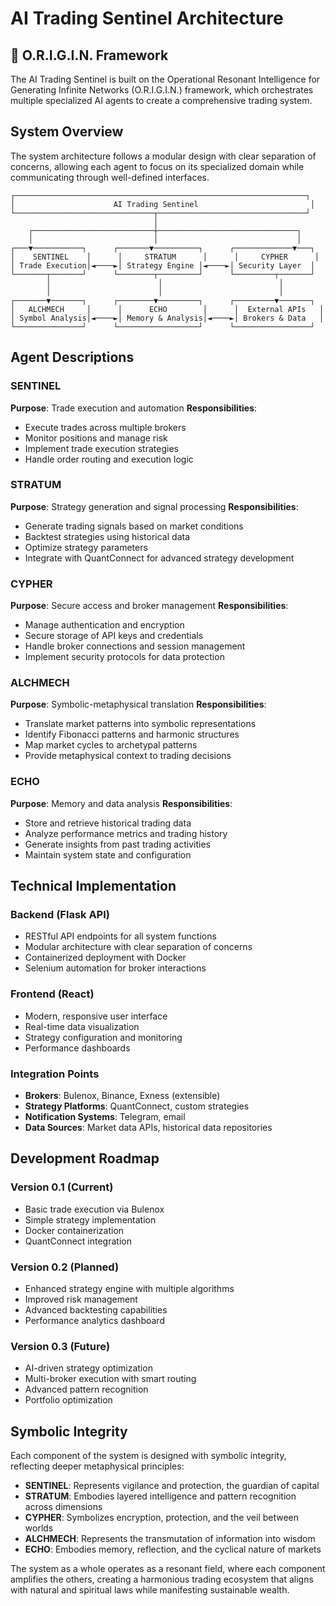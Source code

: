 # AI Trading Sentinel Architecture

## 🧠 O.R.I.G.I.N. Framework

The AI Trading Sentinel is built on the Operational Resonant Intelligence for Generating Infinite Networks (O.R.I.G.I.N.) framework, which orchestrates multiple specialized AI agents to create a comprehensive trading system.

## System Overview

The system architecture follows a modular design with clear separation of concerns, allowing each agent to focus on its specialized domain while communicating through well-defined interfaces.

```
┌─────────────────────────────────────────────────────────────────┐
│                      AI Trading Sentinel                         │
└───────────────────────────────┬─────────────────────────────────┘
                                │
    ┌───────────────────────────┼───────────────────────────────┐
    │                           │                               │
┌───▼───────────┐      ┌───────▼──────────┐      ┌─────────────▼───┐
│    SENTINEL    │      │     STRATUM      │      │     CYPHER      │
│ Trade Execution│◄────►│ Strategy Engine │◄────►│ Security Layer  │
└───────┬───────┘      └────────┬─────────┘      └─────────┬───────┘
        │                        │                          │
        │                        │                          │
┌───────▼───────┐      ┌────────▼─────────┐      ┌─────────▼───────┐
│   ALCHMECH     │      │      ECHO        │      │  External APIs   │
│ Symbol Analysis│◄────►│ Memory & Analysis│◄────►│ Brokers & Data   │
└───────────────┘      └──────────────────┘      └─────────────────┘
```

## Agent Descriptions

### SENTINEL
**Purpose**: Trade execution and automation
**Responsibilities**:
- Execute trades across multiple brokers
- Monitor positions and manage risk
- Implement trade execution strategies
- Handle order routing and execution logic

### STRATUM
**Purpose**: Strategy generation and signal processing
**Responsibilities**:
- Generate trading signals based on market conditions
- Backtest strategies using historical data
- Optimize strategy parameters
- Integrate with QuantConnect for advanced strategy development

### CYPHER
**Purpose**: Secure access and broker management
**Responsibilities**:
- Manage authentication and encryption
- Secure storage of API keys and credentials
- Handle broker connections and session management
- Implement security protocols for data protection

### ALCHMECH
**Purpose**: Symbolic-metaphysical translation
**Responsibilities**:
- Translate market patterns into symbolic representations
- Identify Fibonacci patterns and harmonic structures
- Map market cycles to archetypal patterns
- Provide metaphysical context to trading decisions

### ECHO
**Purpose**: Memory and data analysis
**Responsibilities**:
- Store and retrieve historical trading data
- Analyze performance metrics and trading history
- Generate insights from past trading activities
- Maintain system state and configuration

## Technical Implementation

### Backend (Flask API)
- RESTful API endpoints for all system functions
- Modular architecture with clear separation of concerns
- Containerized deployment with Docker
- Selenium automation for broker interactions

### Frontend (React)
- Modern, responsive user interface
- Real-time data visualization
- Strategy configuration and monitoring
- Performance dashboards

### Integration Points
- **Brokers**: Bulenox, Binance, Exness (extensible)
- **Strategy Platforms**: QuantConnect, custom strategies
- **Notification Systems**: Telegram, email
- **Data Sources**: Market data APIs, historical data repositories

## Development Roadmap

### Version 0.1 (Current)
- Basic trade execution via Bulenox
- Simple strategy implementation
- Docker containerization
- QuantConnect integration

### Version 0.2 (Planned)
- Enhanced strategy engine with multiple algorithms
- Improved risk management
- Advanced backtesting capabilities
- Performance analytics dashboard

### Version 0.3 (Future)
- AI-driven strategy optimization
- Multi-broker execution with smart routing
- Advanced pattern recognition
- Portfolio optimization

## Symbolic Integrity

Each component of the system is designed with symbolic integrity, reflecting deeper metaphysical principles:

- **SENTINEL**: Represents vigilance and protection, the guardian of capital
- **STRATUM**: Embodies layered intelligence and pattern recognition across dimensions
- **CYPHER**: Symbolizes encryption, protection, and the veil between worlds
- **ALCHMECH**: Represents the transmutation of information into wisdom
- **ECHO**: Embodies memory, reflection, and the cyclical nature of markets

The system as a whole operates as a resonant field, where each component amplifies the others, creating a harmonious trading ecosystem that aligns with natural and spiritual laws while manifesting sustainable wealth.